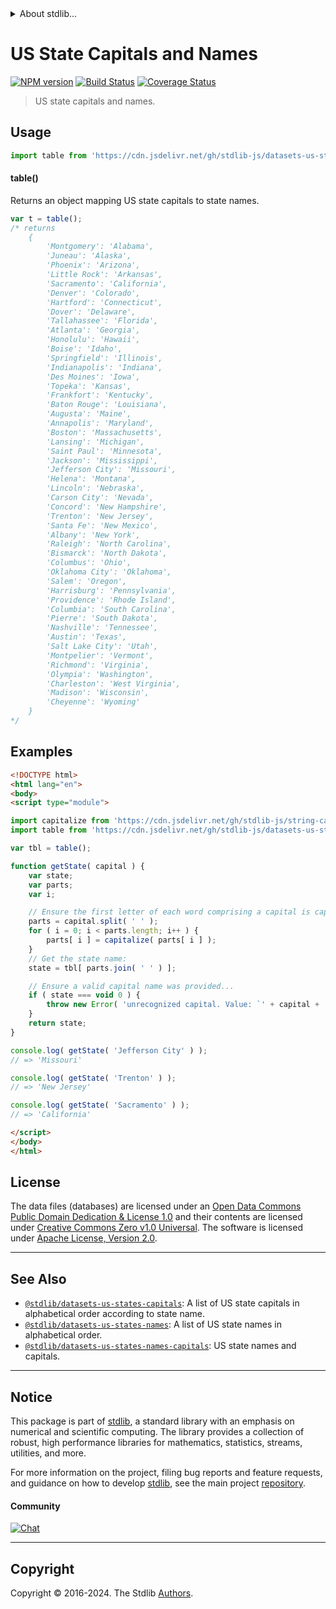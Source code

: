 <!--

@license Apache-2.0

Copyright (c) 2018 The Stdlib Authors.

Licensed under the Apache License, Version 2.0 (the "License");
you may not use this file except in compliance with the License.
You may obtain a copy of the License at

   http://www.apache.org/licenses/LICENSE-2.0

Unless required by applicable law or agreed to in writing, software
distributed under the License is distributed on an "AS IS" BASIS,
WITHOUT WARRANTIES OR CONDITIONS OF ANY KIND, either express or implied.
See the License for the specific language governing permissions and
limitations under the License.

-->


<details>
  <summary>
    About stdlib...
  </summary>
  <p>We believe in a future in which the web is a preferred environment for numerical computation. To help realize this future, we've built stdlib. stdlib is a standard library, with an emphasis on numerical and scientific computation, written in JavaScript (and C) for execution in browsers and in Node.js.</p>
  <p>The library is fully decomposable, being architected in such a way that you can swap out and mix and match APIs and functionality to cater to your exact preferences and use cases.</p>
  <p>When you use stdlib, you can be absolutely certain that you are using the most thorough, rigorous, well-written, studied, documented, tested, measured, and high-quality code out there.</p>
  <p>To join us in bringing numerical computing to the web, get started by checking us out on <a href="https://github.com/stdlib-js/stdlib">GitHub</a>, and please consider <a href="https://opencollective.com/stdlib">financially supporting stdlib</a>. We greatly appreciate your continued support!</p>
</details>

# US State Capitals and Names

[![NPM version][npm-image]][npm-url] [![Build Status][test-image]][test-url] [![Coverage Status][coverage-image]][coverage-url] <!-- [![dependencies][dependencies-image]][dependencies-url] -->

> US state capitals and names.



<section class="usage">

## Usage

```javascript
import table from 'https://cdn.jsdelivr.net/gh/stdlib-js/datasets-us-states-capitals-names@esm/index.mjs';
```

#### table()

Returns an object mapping US state capitals to state names.

```javascript
var t = table();
/* returns
    {
        'Montgomery': 'Alabama',
        'Juneau': 'Alaska',
        'Phoenix': 'Arizona',
        'Little Rock': 'Arkansas',
        'Sacramento': 'California',
        'Denver': 'Colorado',
        'Hartford': 'Connecticut',
        'Dover': 'Delaware',
        'Tallahassee': 'Florida',
        'Atlanta': 'Georgia',
        'Honolulu': 'Hawaii',
        'Boise': 'Idaho',
        'Springfield': 'Illinois',
        'Indianapolis': 'Indiana',
        'Des Moines': 'Iowa',
        'Topeka': 'Kansas',
        'Frankfort': 'Kentucky',
        'Baton Rouge': 'Louisiana',
        'Augusta': 'Maine',
        'Annapolis': 'Maryland',
        'Boston': 'Massachusetts',
        'Lansing': 'Michigan',
        'Saint Paul': 'Minnesota',
        'Jackson': 'Mississippi',
        'Jefferson City': 'Missouri',
        'Helena': 'Montana',
        'Lincoln': 'Nebraska',
        'Carson City': 'Nevada',
        'Concord': 'New Hampshire',
        'Trenton': 'New Jersey',
        'Santa Fe': 'New Mexico',
        'Albany': 'New York',
        'Raleigh': 'North Carolina',
        'Bismarck': 'North Dakota',
        'Columbus': 'Ohio',
        'Oklahoma City': 'Oklahoma',
        'Salem': 'Oregon',
        'Harrisburg': 'Pennsylvania',
        'Providence': 'Rhode Island',
        'Columbia': 'South Carolina',
        'Pierre': 'South Dakota',
        'Nashville': 'Tennessee',
        'Austin': 'Texas',
        'Salt Lake City': 'Utah',
        'Montpelier': 'Vermont',
        'Richmond': 'Virginia',
        'Olympia': 'Washington',
        'Charleston': 'West Virginia',
        'Madison': 'Wisconsin',
        'Cheyenne': 'Wyoming'
    }
*/
```

</section>

<!-- /.usage -->

<section class="examples">

## Examples

<!-- eslint no-undef: "error" -->

```html
<!DOCTYPE html>
<html lang="en">
<body>
<script type="module">

import capitalize from 'https://cdn.jsdelivr.net/gh/stdlib-js/string-capitalize@esm/index.mjs';
import table from 'https://cdn.jsdelivr.net/gh/stdlib-js/datasets-us-states-capitals-names@esm/index.mjs';

var tbl = table();

function getState( capital ) {
    var state;
    var parts;
    var i;

    // Ensure the first letter of each word comprising a capital is capitalized...
    parts = capital.split( ' ' );
    for ( i = 0; i < parts.length; i++ ) {
        parts[ i ] = capitalize( parts[ i ] );
    }
    // Get the state name:
    state = tbl[ parts.join( ' ' ) ];

    // Ensure a valid capital name was provided...
    if ( state === void 0 ) {
        throw new Error( 'unrecognized capital. Value: `' + capital + '`.' );
    }
    return state;
}

console.log( getState( 'Jefferson City' ) );
// => 'Missouri'

console.log( getState( 'Trenton' ) );
// => 'New Jersey'

console.log( getState( 'Sacramento' ) );
// => 'California'

</script>
</body>
</html>
```

</section>

<!-- /.examples -->



<!-- <license> -->

## License

The data files (databases) are licensed under an [Open Data Commons Public Domain Dedication & License 1.0][pddl-1.0] and their contents are licensed under [Creative Commons Zero v1.0 Universal][cc0]. The software is licensed under [Apache License, Version 2.0][apache-license].

<!-- </license> -->

<!-- Section for related `stdlib` packages. Do not manually edit this section, as it is automatically populated. -->

<section class="related">

* * *

## See Also

-   <span class="package-name">[`@stdlib/datasets-us-states-capitals`][@stdlib/datasets/us-states-capitals]</span><span class="delimiter">: </span><span class="description">A list of US state capitals in alphabetical order according to state name.</span>
-   <span class="package-name">[`@stdlib/datasets-us-states-names`][@stdlib/datasets/us-states-names]</span><span class="delimiter">: </span><span class="description">A list of US state names in alphabetical order.</span>
-   <span class="package-name">[`@stdlib/datasets-us-states-names-capitals`][@stdlib/datasets/us-states-names-capitals]</span><span class="delimiter">: </span><span class="description">US state names and capitals.</span>

</section>

<!-- /.related -->

<!-- Section for all links. Make sure to keep an empty line after the `section` element and another before the `/section` close. -->


<section class="main-repo" >

* * *

## Notice

This package is part of [stdlib][stdlib], a standard library with an emphasis on numerical and scientific computing. The library provides a collection of robust, high performance libraries for mathematics, statistics, streams, utilities, and more.

For more information on the project, filing bug reports and feature requests, and guidance on how to develop [stdlib][stdlib], see the main project [repository][stdlib].

#### Community

[![Chat][chat-image]][chat-url]

---

## Copyright

Copyright &copy; 2016-2024. The Stdlib [Authors][stdlib-authors].

</section>

<!-- /.stdlib -->

<!-- Section for all links. Make sure to keep an empty line after the `section` element and another before the `/section` close. -->

<section class="links">

[npm-image]: http://img.shields.io/npm/v/@stdlib/datasets-us-states-capitals-names.svg
[npm-url]: https://npmjs.org/package/@stdlib/datasets-us-states-capitals-names

[test-image]: https://github.com/stdlib-js/datasets-us-states-capitals-names/actions/workflows/test.yml/badge.svg?branch=v0.2.1
[test-url]: https://github.com/stdlib-js/datasets-us-states-capitals-names/actions/workflows/test.yml?query=branch:v0.2.1

[coverage-image]: https://img.shields.io/codecov/c/github/stdlib-js/datasets-us-states-capitals-names/main.svg
[coverage-url]: https://codecov.io/github/stdlib-js/datasets-us-states-capitals-names?branch=main

<!--

[dependencies-image]: https://img.shields.io/david/stdlib-js/datasets-us-states-capitals-names.svg
[dependencies-url]: https://david-dm.org/stdlib-js/datasets-us-states-capitals-names/main

-->

[chat-image]: https://img.shields.io/gitter/room/stdlib-js/stdlib.svg
[chat-url]: https://app.gitter.im/#/room/#stdlib-js_stdlib:gitter.im

[stdlib]: https://github.com/stdlib-js/stdlib

[stdlib-authors]: https://github.com/stdlib-js/stdlib/graphs/contributors

[cli-section]: https://github.com/stdlib-js/datasets-us-states-capitals-names#cli
[cli-url]: https://github.com/stdlib-js/datasets-us-states-capitals-names/tree/cli
[@stdlib/datasets-us-states-capitals-names]: https://github.com/stdlib-js/datasets-us-states-capitals-names/tree/main

[umd]: https://github.com/umdjs/umd
[es-module]: https://developer.mozilla.org/en-US/docs/Web/JavaScript/Guide/Modules

[deno-url]: https://github.com/stdlib-js/datasets-us-states-capitals-names/tree/deno
[deno-readme]: https://github.com/stdlib-js/datasets-us-states-capitals-names/blob/deno/README.md
[umd-url]: https://github.com/stdlib-js/datasets-us-states-capitals-names/tree/umd
[umd-readme]: https://github.com/stdlib-js/datasets-us-states-capitals-names/blob/umd/README.md
[esm-url]: https://github.com/stdlib-js/datasets-us-states-capitals-names/tree/esm
[esm-readme]: https://github.com/stdlib-js/datasets-us-states-capitals-names/blob/esm/README.md
[branches-url]: https://github.com/stdlib-js/datasets-us-states-capitals-names/blob/main/branches.md

[pddl-1.0]: http://opendatacommons.org/licenses/pddl/1.0/

[cc0]: https://creativecommons.org/publicdomain/zero/1.0

[apache-license]: https://www.apache.org/licenses/LICENSE-2.0

[csv]: https://tools.ietf.org/html/rfc4180

<!-- <related-links> -->

[@stdlib/datasets/us-states-capitals]: https://github.com/stdlib-js/datasets-us-states-capitals/tree/esm

[@stdlib/datasets/us-states-names]: https://github.com/stdlib-js/datasets-us-states-names/tree/esm

[@stdlib/datasets/us-states-names-capitals]: https://github.com/stdlib-js/datasets-us-states-names-capitals/tree/esm

<!-- </related-links> -->

</section>

<!-- /.links -->
